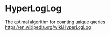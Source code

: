 # HyperLogLog
The optimal algorithm for counting unique queries 
https://en.wikipedia.org/wiki/HyperLogLog
